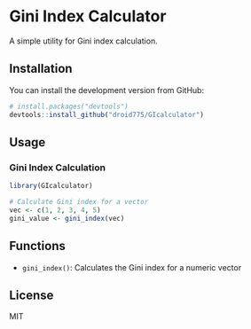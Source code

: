 # Gini Index Calculator

A simple utility for Gini index calculation.

## Installation

You can install the development version from GitHub:

```r
# install.packages("devtools")
devtools::install_github("droid775/GIcalculator")
```

## Usage


### Gini Index Calculation

```r
library(GIcalculator)

# Calculate Gini index for a vector
vec <- c(1, 2, 3, 4, 5)
gini_value <- gini_index(vec)
```

## Functions
- `gini_index()`: Calculates the Gini index for a numeric vector

## License

MIT